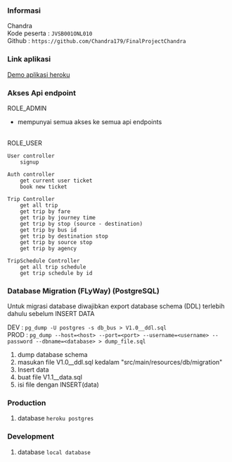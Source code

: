 ### Informasi
Chandra <br>
Kode peserta : `JVSB001ONL010` <br>
Github : `https://github.com/Chandra179/FinalProjectChandra`




### Link aplikasi
[Demo aplikasi heroku](https://bus-alexandria.herokuapp.com/swagger-ui.html)




### Akses Api endpoint

ROLE_ADMIN <br>
- mempunyai semua akses ke semua api endpoints <br><br>

ROLE_USER <br>
    
    User controller
    	signup 

    Auth controller
		get current user ticket 
		book new ticket 

	Trip Controller
		get all trip 
		get trip by fare 
		get trip by journey time 
		get trip by stop (source - destination)
		get trip by bus id 
		get trip by destination stop 
		get trip by source stop 
		get trip by agency 

	TripSchedule Controller
		get all trip schedule
		get trip schedule by id
	
	




### Database Migration (FLyWay) (PostgreSQL)

Untuk migrasi database diwajibkan export database schema (DDL) terlebih dahulu sebelum INSERT DATA
	
DEV  : `pg_dump -U postgres -s db_bus > V1.0__ddl.sql` <br>
PROD : `pg_dump --host=<host> --port=<port> --username=<username> --password --dbname=<database> > dump_file.sql`
	
1. dump database schema
2. masukan file V1.0__ddl.sql kedalam "src/main/resources/db/migration"
3. Insert data
4. buat file V1.1__data.sql
5. isi file dengan INSERT(data)

### Production
1. database `heroku postgres`
  
### Development
1. database `local database`

